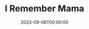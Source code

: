 ---
title: I Remember Mama
date: 2023-09-08T00:00:00
opening_date: 1946-05-24
closing_date: 1946-05-31
layout: productions
playbill:
Theatre: Theatre Jacksonville
Venue: Little Theatre
cast:
- A Nurse: Ann Smith
- Another Doctor: Milton Rehberg
- Another Nurse:
  - Dorothy Greenlaw
  - Phyllis Bruen
- Arne: Charles Cherry
- Aunt Jenny: Jeanne Ostner
- Aunt Sigrid: Carrleen Wells
- Aunt Trina: Jean Carlson
- Bellboy: Milton Rehberg
- Christine: Sunya Bowen
- Dagmar: Paula Aberle
- Dorothy: Marelyn Archbold
- Dr. Johnson: Paul Samek
- Florence Dana Moorehead: Elizabeth Reed
- Hotel Guest:
  - Jo Rosenshine
  - Sarah McRae
- Jessie: Marion Hathcock
- Katrin: Jane Blythe
- Madeline: Harriet Gruebb
- Mama: Marion Albinson
- Mr. Hyde: Maurice Blitch
- Mr. Thorkelson: Elmo Lehman
- Nels: Calvin Burch
- Papa: Roy Meischner
- Scrubwoman: Esther Richmond
- Soda Clerk: Joseph Rosenshine
- Uncle Chris: Nicholas Volpe
crew:
- Director: L. Bramer Carlson
- Lighting: Helen Kriebs
- Make-up: Elmo Lehman
- Properties:
  - Irma Jean Manning
  - Jeanne Ostner
  - Lillian Bowen
  - Velma Henning
- Scenery:
  - David Salter
  - George Henning
  - Hinkley Greenlaw
  - Jeanne Ostner
  - Margie Carter
  - Stark Heriot
- Set and Lighting Design: Duke LeBrun
- Sound Effects: Audrey Forbes
- Stage Manager: Dorothy Greenlaw
- Wardrobe: Sarah McRae
---